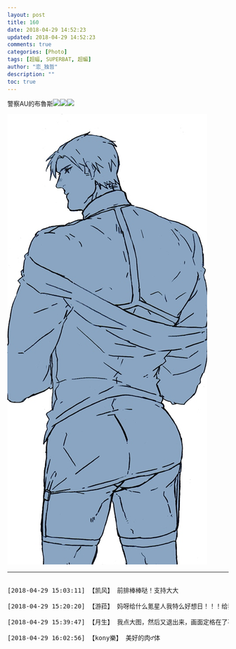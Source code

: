 ```yaml
---
layout: post
title: 160
date: 2018-04-29 14:52:23
updated: 2018-04-29 14:52:23
comments: true
categories: [Photo]
tags: [超蝠, SUPERBAT, 超蝙]
author: "恋_独哲"
description: ""
toc: true
---
```


<p>警察AU的布魯斯<img src="https://img.t.sinajs.cn/t4/appstyle/expression/ext/normal/22/2018new_erha_org.png"  style="max-width:500px;"  /><img src="https://img.t.sinajs.cn/t4/appstyle/expression/ext/normal/22/2018new_erha_org.png"  style="max-width:500px;"  /><img src="https://img.t.sinajs.cn/t4/appstyle/expression/ext/normal/22/2018new_erha_org.png"  style="max-width:500px;"  />&nbsp;<br /></p>

![](https://raw.githubusercontent.com/alicewish/maple50821/master/img_YW5MWVN1NEpoZFVyR2M0aXBPczVaazZSeWtpKzNrTEVNdS9yd2UvN3NLMFF1SUs4b2xyLzBBPT0.jpg)

---

<pre>

[2018-04-29 15:03:11] 【凯风】 前排棒棒哒！支持大大

[2018-04-29 15:20:20] 【游菈】 妈呀给什么氪星人我特么好想日！！！给我日！！！！！

[2018-04-29 15:39:47] 【月生】 我点大图，然后又退出来，画面定格在了不可描述的位置……老爷的屁股……(･ิϖ･ิ)っ

[2018-04-29 16:02:56] 【kony樂】 美好的肉♂体

</pre>